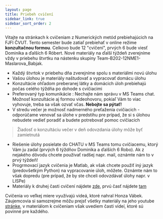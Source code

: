 ```yaml
---
layout: page
title: Priebeh cvičení
sidebar_link: true
sidebar_sort_order: 2
---
```


Vitajte na stránkach k cvičeniam z Numerických metód prebiehajúcich na FJFI ČVUT. Tento 
semester bude zatiaľ prebiehať v online režime **konzultačnou formou**. Celkovo bude 12 "cvičení", 
prvých 6 bude viesť Dominika a ďalších 6 Róbert. Nové materiály na ďalší týždeň zverejníme vždy 
v priebehu štvrtku na nástenku skupiny Team-B202-12NME1-Maslarova_Babjak.

 * Každý štvrtok v priebehu dňa zverejníme spolu s materiálmi novú úlohu
 * Vašou úlohou je materiály naštudovať a vypracovať domácu úlohu
 * Konzultácie ohľadom preberanej látky a domácich úloh prebiehajú
   počas celého týždňa po dohode s cvičiacimi
 * Preferovaný typ komunikácie : Nechajte nám správu v MS Teams chat. Možnosť
   konzultácie aj formou videohovoru, pokiaľ Vám to viac vyhovuje, treba sa však
   ozvať včas. **Nebojte sa pýtať!**
 * V stredu večer je možnosť nadmerného preťaženia cvičiacich - odporúčame venovať sa
   úlohe v predstihu pre prípad, že si s úlohou nebudete vedieť poradiť a budete potrebovať
   pomoc cvičiacich

> Žiadosť o konzultáciu večer v deň odovzdania úlohy môže byť zamietnutá 

 * Riešenie  úlohy posielate do CHATU v MS Teams tomu cvičiacemu, ktorý Vám ju zadal
   (prvých 6 týždňov Dominika a ďalších 6 Robo). Ak z nejakého dôvodu chcete použivať 
   radšej napr. mail, oznámte nám to v prvý týždeň!
 * Progrmovací jazyk cvičenia je Matlab, ak však chcete použiť iný jazyk (predovšetkým Python)
   na vypracovanie úloh, môžete. Oznámte nám to však dopredu (pre prípad, že by ste chceli
   odovzdávať úlohy napr. v LISPe) 
 * Materiály k druhej časti cvičení nájdete [zde](http://babjarob.github.io), prvú časť nájdete
   [tam](http://maslarova.github.io)

Cvičenia vo veľkej miere využívajú videá, ktoré nahral Honza Vábek. Záujemcovia si samozrejme môžu prejsť všetky materiály na 
jeho youtube [stránke](https://www.youtube.com/channel/UCgizHUrWvA1j11Px2vrygDA), v materiálom k cvičeniam však uvediem časti videí, ktoré
sú povinné pre každého. 